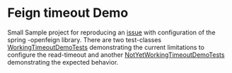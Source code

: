 # Feign timeout Demo

Small Sample project for reproducing an [issue](https://github.com/spring-cloud/spring-cloud-openfeign/issues/324) with configuration of the spring
-openfeign library.
There are two test-classes [WorkingTimeoutDemoTests](src/test/java/com/example/feigntimeoutdemo/WorkingTimeoutDemoTests.java) 
demonstrating the current limitations to configure the read-timeout and another 
[NotYetWorkingTimeoutDemoTests](src/test/java/com/example/feigntimeoutdemo/NotYetWorkingTimeoutDemoTests.java) demonstrating the expected behavior.  
